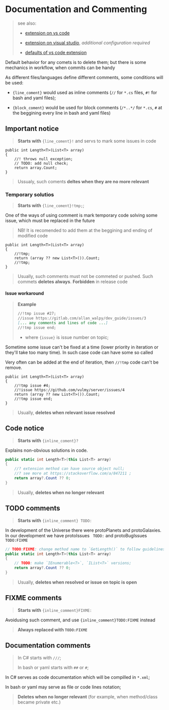 # Documentation and Commenting

> see also:
>
> - [extension on vs code](https://marketplace.visualstudio.com/items?itemName=aaron-bond.better-comments)
>
> - [extension on visual studio](https://marketplace.visualstudio.com/items?itemName=OmarRwemi.BetterComments),
> *additional configuration required*
>
> - [defaults of vs code extension](https://github.com/aaron-bond/better-comments#configuration)

Default behavior for any comets is to delete them; but there is some mechanics in workflow, when
commits can be handy

As different files/languages define different comments, some conditions will be used:

- `{line_coment}` would used as inline comments (`//` for `*.cs` files, `#!` for bash and yaml
  files);

- `{block_coment}` would be used for block comments (`/*..*/` for `*.cs`, `#` at the beggining
  every line in bash and yaml files)

## Important notice

> **Starts with** `{line_coment}!` and servs to mark some issues in code

```sharp
public int Length<T>(List<T> array)
{
    //! throws null exception;
    // TODO: add null check;
    return array.Count;
}
```

> Ussualy, such coments **deltes when they are no more relevant**

### Temporary solutios

> **Starts with** `{line_coment}!tmp;`;

One of the ways of using comment is mark temporary code solving some issue, which must be replaced
in the future

> NB! It is recomended to add them at the beggining and ending of modified code

```sharp
public int Length<T>(List<T> array)
{
    //!tmp;
    return (array ?? new List<T>()).Count;
    //!tmp;
}
```

> Usually, such comments must not be commeted or pushed. Such commets **deletes always**.
> **Forbidden** in release code

#### Issue workaround

> **Example**
>
> ```markdown
> //!tmp issue #27;
> //issue https://gitlab.com/allan_walpy/dev_guide/issues/3
> [... any comments and lines of code ...]
> //!tmp issue end;
> ```
>
> - where `{issue}` is issue number on topic;

Sometime some issue can't be fixed at a time (lower priority in iteration or they'll take too many
time). In such case code can have some so called

Very often can be added at the end of iteration, then `//!tmp` code can't be remove.

```sharp
public int Length<T>(List<T> array)
{
    //!tmp issue #4;
    //!issue https://github.com/vulmy/server/issues/4
    return (array ?? new List<T>()).Count;
    //!tmp issue end;
}
```

> Usually, **deletes when relevant issue resolved**

## Code notice

> **Starts with** `{inline_coment}?`

Explains non-obvious solutions in code.

```csharp
public static int Length<T>(this List<T> array)
{
    //? extension method can have source object null;
    //? see more at https://stackoverflow.com/a/847211 ;
    return array?.Count ?? 0;
}
```

> Usually, **deletes when no longer relevant**

## TODO comments

> **Starts with** `{inline_comment} TODO:`

In development of the Universe there were protoPlanets and protoGalaxies. In our development we
have protoIssues ` TODO:` and protoBugIssues ` TODO:FIXME`

```csharp
// TODO:FIXME: change method name to `GetLength()` to follow guidelines;
public static int Length<T>(this List<T> array)
{
    // TODO: make `IEnumerable<T>`, `IList<T>` versions;
    return array?.Count ?? 0;
}
```

> Usually, **deletes when resolved or issue on topic is open**

## FIXME comments

> **Starts with** `{inline_comment}FIXME:`

Avoidusing such comment, and use `{inline_comment}TODO:FIXME` instead

> **Always replaced with `TODO:FIXME`**

## Documentation comments

> In C# starts with `///`;
>
> In bash or yaml starts with `##` or `#`;

In C# serves as code documentation which will be compilled in `*.xml`;

In bash or yaml may serve as file or code lines notation;

> **Deletes when no longer relevant** (for example, when method/class became private etc.)